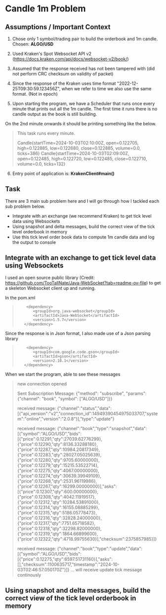 # Candle 1m Problem

## Assumptions / Important Context
1. Chose only 1 symbol/trading pair to build the orderbook and 1m candle. Chosen: **ALGO/USD**
2. Used Kraken's Spot Websocket API v2 (https://docs.kraken.com/api/docs/websocket-v2/book/)
3. Assumed that the response received has not been tampered with (did not perform CRC checksum on validity of packet)
4. Since the response of the Kraken uses time format "2022-12-25T09:30:59.123456Z", when we refer to time we also use
the same format. (Not in epoch)
   
5. Upon starting the program, we have a Scheduler that runs once every minute that prints out all the 1m candle. 
The first time it runs there is no candle output as the book is still building.
   
On the 2nd minute onwards it should be printing something like the below. 
> This task runs every minute.
> 
> Candle{startTime=2024-10-03T02:10:00Z, open=0.122705, high=0.122885, low=0.122680, close=0.122885, volume=0.0, ticks=386}
> Candle{startTime=2024-10-03T02:09:00Z, open=0.122485, high=0.122720, low=0.122485, close=0.122710, volume=0.0, ticks=132}

6. Entry point of application is: **KrakenClient#main()**

## Task
There are 3 main sub problem here and I will go through how I tackled each sub problem below.
- Integrate with an exchange (we recommend Kraken) to get tick level data using Websockets
- Using snapshot and delta messages, build the correct view of the tick level orderbook in memory
- Use this tick level order book data to compute 1m candle data and log the output to console


## Integrate with an exchange to get tick level data using Websockets
I used an open source public library (Credit: https://github.com/TooTallNate/Java-WebSocket?tab=readme-ov-file)
to get a skeleton Websocket client up and running. 

In the pom.xml 
>         <dependency>
>            <groupId>org.java-websocket</groupId>
>            <artifactId>Java-WebSocket</artifactId>
>            <version>1.5.7</version>
>        </dependency>


Since the response is in Json format, I also made use of a Json parsing library
>         <dependency>
>            <groupId>com.google.code.gson</groupId>
>            <artifactId>gson</artifactId>
>            <version>2.10.1</version>
>        </dependency>

When we start the program, able to see these messages
> new connection opened
> 
> Sent Subscription Message: {"method": "subscribe", "params": {"channel": "book", "symbol": ["ALGO/USD"]}}
> 
> received message: {"channel":"status","data":[{"api_version":"v2","connection_id":14949390454975033707,"system":"online","version":"2.0.8"}],"type":"update"}
>
> received message: {"channel":"book","type":"snapshot","data":[{"symbol":"ALGO/USD","bids":[{"price":0.12291,"qty":27039.62776299},{"price":0.12290,"qty":8136.33288180},{"price":0.12287,"qty":10984.20817349},{"price":0.12283,"qty":28027.05025639},{"price":0.12280,"qty":9705.60000000},{"price":0.12279,"qty":15215.53522714},{"price":0.12275,"qty":4067.00000000},{"price":0.12274,"qty":30639.39949109},{"price":0.12268,"qty":2531.96119986},{"price":0.12267,"qty":16299.00000000}],"asks":[{"price":0.12307,"qty":600.00000000},{"price":0.12308,"qty":4042.11919517},{"price":0.12312,"qty":10284.53891000},{"price":0.12314,"qty":16155.08885299},{"price":0.12315,"qty":5186.05778473},{"price":0.12316,"qty":32828.24000000},{"price":0.12317,"qty":7751.65718582},{"price":0.12318,"qty":32298.82000000},{"price":0.12319,"qty":1864.66899600},{"price":0.12322,"qty":4718.99755630}],"checksum":2375857985}]}
>
> received message: {"channel":"book","type":"update","data":[{"symbol":"ALGO/USD","bids":[{"price":0.12275,"qty":6597.51731160}],"asks":[],"checksum":1100635717,"timestamp":"2024-10-03T02:46:57.050170Z"}]}
> ... will receive update tick message continously


## Using snapshot and delta messages, build the correct view of the tick level orderbook in memory





